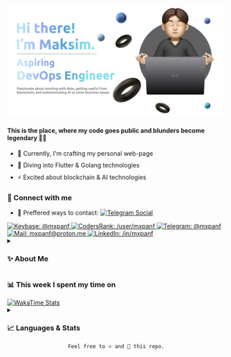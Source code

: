<a href="https://keybase.io/mxpanf" target="_blank" rel="noopener">
  <img alt="Profile Cover" src="./.github/assets/README.png" />
</a>

<h4>This is the place, where my code goes public and blunders become legendary 🚀🤣</h4>

<ul>
    <li style="margin-bottom: 10px;">🔭 Currently, I'm crafting my personal web-page</li>
    <li style="margin-bottom: 10px;">🌱 Diving into Flutter & Golang technologies</li>
    <li style="margin-bottom: 10px;">⚡ Excited about blockchain & AI technologies</li>
</ul>

<div name="connect">
    <h3>🔗&nbsp;Connect with me</h3>
    <ul>
        <!-- <li style="margin-bottom: 10px;">✨ Visit my Dev.to blog</li> -->
        <li style="margin-bottom: 10px;">
            💬 Preffered ways to contact:
                <a href="https://t.me/mxpanf" target="_blank" rel="noopener">
                    <img alt="Telegram Social"
                         src="https://img.shields.io/badge/-Telegram-n?style=social&logo=telegram">
                </a> <!-- & 
                <a href="https://t.me/mxpanf" target="_blank" rel="noopener">
                    <img alt="Element Social"
                         src="https://img.shields.io/badge/-Element-n?style=social&logo=element">
                </a> -->
        </li>
    </ul>
    <div name="socials">
        <a href="https://keybase.io/mxpanf" target="_blank" rel="noopener">
            <img alt="Keybase: @mxpanf" style="height:26px;" src="https://img.shields.io/badge/Keybase-33A0FF.svg?logo=keybase&logoColor=white">
        </a>
        <a href="https://profile.codersrank.io/user/mxpanf/" target="_blank" rel="noopener">
            <img alt="CodersRank: /user/mxpanf" style="height:26px;"
                 src="https://img.shields.io/badge/CodersRank-67A4AC.svg?logo=codersrank&logoColor=white">
        </a>
        <a href="https://t.me/mxpanf" target="_blank" rel="noopener">
            <img alt="Telegram: @mxpanf" style="height:26px;" 
                 src="https://img.shields.io/badge/Telegram-26A5E4.svg?logo=telegram&logoColor=white">
        </a>
        <a href="mailto:mxpanf@proton.me" target="_blank" rel="noopener">
            <img alt="Mail: mxpanf@proton.me" style="height:26px;" 
                 src="https://img.shields.io/badge/Proton%20Mail-6D4AFF.svg?logo=protonmail&logoColor=white">
        </a>
        <a href="www.linkedin.com/in/mxpanf/" target="_blank" rel="noopener">
            <img alt="LinkedIn: /in/mxpanf" style="height:26px;" 
                 src="https://img.shields.io/badge/LinkedIn-0A66C2.svg?logo=linkedin&logoColor=white">
        </a>
        <!-- <a href="#" target="_blank" rel="noopener">
            <img alt="Element mxpanf" style="height:26px;" 
                 src="https://img.shields.io/badge/Element-0DBD8B.svg?logo=element&logoColor=white">
        </a>
        <a href="#" target="_blank" rel="noopener">
            <img alt="Facebook: mxpanf" style="height:26px;" 
                 src="https://img.shields.io/badge/Facebook-1877F2.svg?logo=facebook&logoColor=white">
        </a>
        <a href="#" target="_blank" rel="noopener">
            <img alt="Dev.to: /mxpanf" style="height:26px;" 
                 src="https://img.shields.io/badge/Dev_Blog-0A0A0A.svg?logo=dev.to&logoColor=white">
        </a>
        <a href="https://vmst.io/@mxpanf" target="_blank" rel="noopener">
            <img alt="Mastodon @mxpanf@vmst.io" style="height:26px;" 
                 src="https://img.shields.io/badge/Mastodon-6364FF.svg?logo=mastodon&logoColor=white">
        </a> -->
    </div>
</div>

<details name="about">
    <summary><h3>✨&nbsp;About Me</h3></summary>
    <br/>
    <p>
        🧿 At just 20 years old, I've built a strong foundation as a Python backend developer. My journey into DevOps has been immersive, allowing me to delve deep into tools and methodologies that define the domain. My hands-on experience isn't confined to just one area: from orchestrating containers with Docker and Kubernetes, managing continuous integration and deployment through CI/CD pipelines, to leveraging cloud platforms for scalable solutions, I've covered a broad spectrum. Additionally, my familiarity with various databases equips me to handle data-driven projects with finesse. Beyond the technical, I've taken on leadership roles, spearheading teams and navigating the complexities of project management. This has instilled in me a clear understanding of team dynamics and the multifaceted challenges that leadership positions often entail.
    </p>
    <p>
        🚀 Blockchain, artificial intelligence, and data science aren't just areas of interest for me; they're domains where I actively invest my time and energy. I've dived into the intricacies of blockchain technology, understanding the nuances that drive decentralized systems. In the realm of artificial intelligence, I've worked to unravel the complexities behind machine learning algorithms and neural networks. With data science, it's not just about analyzing data sets for me; it's about comprehending the stories they tell and the patterns they reveal. As the tech landscape constantly evolves, I not only strive to keep pace but also to harness the latest advancements. My depth of understanding in these fields allows me to be a valuable contributor to any team, bringing insights that go beyond the surface.
    </p>
    <p>
        🔍 My pursuits don't stop at traditional development & research. The emergence of NFTs and other blockchain technologies has captured my attention, and I see immense potential in their applications within education. By understanding the inherent properties and capabilities of NFTs, I'm exploring ways to seamlessly integrate them into the educational ecosystem, aiming to reshape and enrich the learning experience for students. Whether it's to authenticate digital certificates, create unique educational assets, or develop new teaching methodologies based on blockchain's transparent and immutable nature, I'm at the forefront of merging cutting-edge technology with educational paradigms. This fusion of academia and technology in my work adds an innovative layer to the projects I undertake.
    </p>
</details>

<div name="wakatime">
    <h3>📊&nbsp;This week I spent my time on</h3>
    <a href="https://wakatime.com/@mxpanf" target="_blank" rel="noopener">
        <img alt="WakaTime Stats"
             src="https://github-readme-stats-taupe-two.vercel.app/api/wakatime?username=mxpanf&hide_title=true&hide_border=true&langs_count=5&theme=transparent">
    </a>
</div>



<!-- <details>
    <summary><h3>🛠️&nbsp;Tech&nbsp;stack&nbsp;and&nbsp;Tools</h3></summary>
    <br/>
    <code>Coming soon...</code>
</details> -->

<details name="stats">
    <summary><h3>📈&nbsp;Languages&nbsp;&&nbsp;Stats</h3></summary>
    <br/>
    <div name="gh_stats">
        <picture name="github stats">
            <source
                srcset="https://github-readme-stats.vercel.app/api?username=mxpanf&show_icons=true&theme=dark"
                media="(prefers-color-scheme: dark)"
            />
            <source
                srcset="https://github-readme-stats.vercel.app/api?username=mxpanf&show_icons=true&hide=issues&theme=default"
                media="(prefers-color-scheme: light), (prefers-color-scheme: no-preference)"
            />
            <img alt="github stats" height=200 align="center"
                 src="https://github-readme-stats.vercel.app/api?username=mxpanf&show_icons=true&hide=issues" />
        </picture>
        <picture name="top langs stats">
            <source
                srcset="https://github-readme-stats.vercel.app/api/top-langs/?username=mxpanf&langs_count=8&layout=donut&theme=dark"
                media="(prefers-color-scheme: dark)"
            />
            <source
                srcset="https://github-readme-stats.vercel.app/api/top-langs/?username=mxpanf&langs_count=8&layout=donut&theme=default"
                media="(prefers-color-scheme: light), (prefers-color-scheme: no-preference)"
            />
            <img alt="top langs stats" height=200 align="center"
                 src="https://github-readme-stats.vercel.app/api/top-langs/?username=mxpanf&langs_count=8&layout=donut">
        </picture>
    </div>
    <!-- <div name="codersrank stats">
        <img src="https://cr-skills-chart-widget.azurewebsites.net/api/api?username=mxpanf">
    </div> -->
</details>

<div align="center">
  <code>Feel free to ⭐ and 🍴 this repo.</code>
</div>
